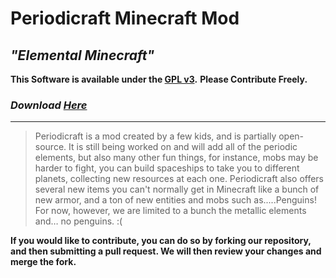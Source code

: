 Periodicraft Minecraft Mod
==========================
## _**"Elemental Minecraft"**_

**This Software is available under the [GPL v3](http://www.gnu.org/licenses/gpl.html).**
**Please Contribute Freely.**

### **_Download [Here](https://sourceforge.net/projects/periodicraft/files/)_**

***

>Periodicraft is a mod created by a few kids, and is partially open-source. It is still being worked on and will add all of the periodic elements, but also many other fun things, for instance, mobs may be harder to fight, you can build spaceships to take you to different planets, collecting new resources at each one.
>Periodicraft also offers several new items you can't normally get in Minecraft like a bunch of new armor, and a ton of new entities and mobs such as.....Penguins! For now, however, we are limited to a bunch the metallic elements and… no penguins. :( 

**If you would like to contribute, you can do so by forking our repository, and then submitting a pull request. We will then review your changes and merge the fork.**

